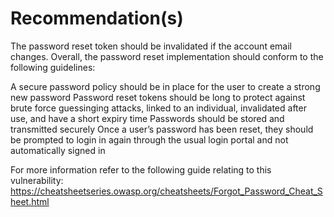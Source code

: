 # Recommendation(s)

The password reset token should be invalidated if the account email changes. Overall, the password reset implementation should conform to the following guidelines:

A secure password policy should be in place for the user to create a strong new password
Password reset tokens should be long to protect against brute force guessinging attacks, linked to an individual, invalidated after use, and have a short expiry time
Passwords should be stored and transmitted securely
Once a user’s password has been reset, they should be prompted to login in again through the usual login portal and not automatically signed in

For more information refer to the following guide relating to this vulnerability:
<https://cheatsheetseries.owasp.org/cheatsheets/Forgot_Password_Cheat_Sheet.html>
